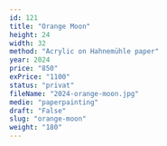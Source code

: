 ```yaml
---
id: 121
title: "Orange Moon"
height: 24
width: 32
method: "Acrylic on Hahnemühle paper"
year: 2024
price: "850"
exPrice: "1100"
status: "privat"
fileName: "2024-orange-moon.jpg"
medie: "paperpainting"
draft: "False"
slug: "orange-moon"
weight: "180"
---
```

